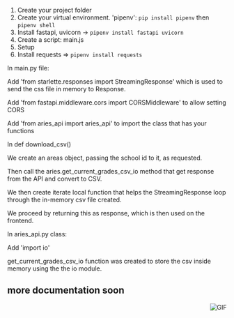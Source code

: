 1. Create your project folder
2. Create your virtual environment. 'pipenv': `pip install pipenv` then `pipenv shell`
3. Install fastapi, uvicorn -> `pipenv install fastapi uvicorn`
4. Create a script: main.js
5. Setup
6. Install requests => `pipenv install requests`

In main.py file:


Add 'from starlette.responses import StreamingResponse' which is used to send the css file in memory to Response.

Add 'from fastapi.middleware.cors import CORSMiddleware' to allow setting CORS 

Add 'from aries_api import aries_api' to import the class that has your functions


In def download_csv()

We create an areas object, passing the school id to it, as requested.

Then call the aries.get_current_grades_csv_io method that get response from the API and convert to CSV.


We then create iterate local function that helps the StreamingResponse loop through the in-memory csv file created.

We proceed by returning this as response, which is then used on the frontend.



In aries_api.py class:

Add 'import io'

get_current_grades_csv_io function was created to store the csv inside memory using the the io module.
## more documentation soon
<img align="right" alt="GIF" src="https://i.pinimg.com/originals/e4/26/70/e426702edf874b181aced1e2fa5c6cde.gif" />
